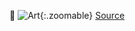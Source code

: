 ---
---
🥲
![Art]({{site.url}}/assets/images/hn_ai.png){:.zoomable}
[Source](https://news.ycombinator.com/item?id=38931166)

